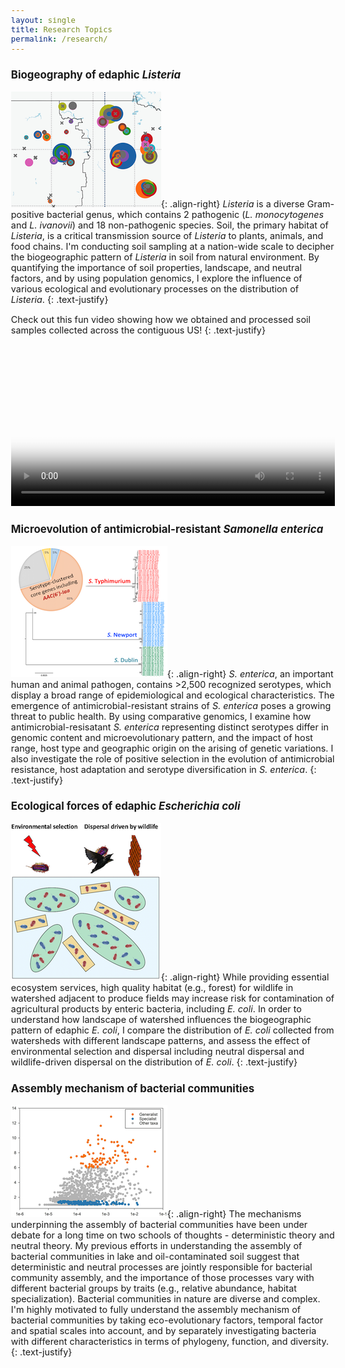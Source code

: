 ```yaml
---
layout: single
title: Research Topics
permalink: /research/
---
```


### Biogeography of edaphic _Listeria_ 

![image-right](/assets/images/Research1.png){: .align-right}
_Listeria_ is a diverse Gram-positive bacterial genus, which contains 2 pathogenic (_L. monocytogenes_ and _L. ivanovii_) and 18 non-pathogenic species. Soil, the primary habitat of _Listeria_, is a critical transmission source of _Listeria_ to plants, animals, and food chains. I'm conducting soil sampling at a nation-wide scale to decipher the biogeographic pattern of _Listeria_ in soil from natural environment. By quantifying the importance of soil properties, landscape, and neutral factors, and by using population genomics, I explore the influence of various ecological and evolutionary processes on the distribution of _Listeria_.
{: .text-justify}

Check out this fun video showing how we obtained and processed soil samples collected across the contiguous US! 
{: .text-justify}

<video style="width:100%;" controls poster="/assets/images/Listeria_sampling_cover.jpg">
  <source src="/assets/videos/Listeria_sampling.webm" type="video/webm">
  <source src="/assets/videos/Listeria_sampling.mp4" type="video/mp4">
Your browser does not support displaying video. Please <a href="/assets/videos/Listeria_sampling.mp4">download</a>.
</video>

### Microevolution of antimicrobial-resistant _Samonella enterica_ 

![image-right](/assets/images/Research2.png){: .align-right}
_S. enterica_, an important human and animal pathogen, contains >2,500 recognized serotypes, which display a broad range of epidemiological and ecological characteristics. The emergence of antimicrobial-resistant strains of _S. enterica_ poses a growing threat to public health. By using comparative genomics, I examine how antimicrobial-resisatant _S. enterica_ representing distinct serotypes differ in genomic content and microevolutionary pattern, and the impact of host range, host type and geographic origin on the arising of genetic variations. I also investigate the role of positive selection in the evolution of antimicrobial resistance, host adaptation and serotype diversification in _S. enterica_. 
{: .text-justify}

### Ecological forces of edaphic _Escherichia coli_ 

![image-right](/assets/images/Research3.png){: .align-right}
While providing essential ecosystem services, high quality habitat (e.g., forest) for wildlife in watershed adjacent to produce fields may increase risk for contamination of agricultural products by enteric bacteria, including _E. coli_. In order to understand how landscape of watershed influences the biogeographic pattern of edaphic _E. coli_, I compare the distribution of _E. coli_ collected from watersheds with different landscape patterns, and assess the effect of environmental selection and dispersal including neutral dispersal and wildlife-driven dispersal on the distribution of _E. coli_. 
{: .text-justify}

### Assembly mechanism of bacterial communities 

![image-right](/assets/images/Research4.png){: .align-right}
The mechanisms underpinning the assembly of bacterial communities have been under debate for a long time on two schools of thoughts - deterministic theory and neutral theory. My previous efforts in understanding the assembly of bacterial communities in lake and oil-contaminated soil suggest that deterministic and neutral processes are jointly responsible for bacterial community assembly, and the importance of those processes vary with different bacterial groups by traits (e.g., relative abundance, habitat specialization). Bacterial communities in nature are diverse and complex. I'm highly motivated to fully understand the assembly mechanism of bacterial communities by taking eco-evolutionary factors, temporal factor and spatial scales into account, and by separately investigating bacteria with different characteristics in terms of phylogeny, function, and diversity.
{: .text-justify}

<style type="text/css">
	a {
		text-decoration: none;
	}
	body {
		font-size: 90%;
	}
</style>